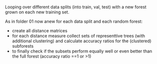 Looping over different data splits (into train, val, test) with a new forest grown on each new training set.

As in folder 01 now anew for each data split and each random forest:
 * create all distance matrices
 * for each distance measure collect sets of representtive trees (with additional clustering) and calculate accuracy ratios for the (clustered) subforests
 * to finally check if the subsets perform equally well or even better than the full forest (accuracy ratio ==1 or >1) 
